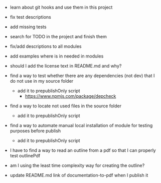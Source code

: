 -   learn about git hooks and use them in this project

-   fix test descriptions

-   add missing tests

-   search for TODO in the project and finish them

-   fix/add descriptions to all modules

-   add examples where is in needed in modules

-   should I add the license text in README.md and why?

-   find a way to test whether there are any dependencies (not dev) that I do not use in my source folder

    -   add it to prepublishOnly script
        -   https://www.npmjs.com/package/depcheck

-   find a way to locate not used files in the source folder

    -   add it to prepublishOnly script

-   find a way to automate manual local installation of module for testing purposes before publish

    -   add it to prepublishOnly script

-   I have to find a way to read an outline from a pdf so that I can properly test outlinePdf

-   am I using the least time complexity way for creating the outline?

-   update README.md link of documentation-to-pdf when I publish it
